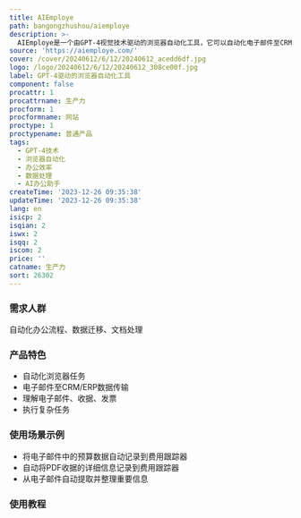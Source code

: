 ```yaml
---
title: AIEmploye
path: bangongzhushou/aiemploye
description: >-
  AIEmploye是一个由GPT-4视觉技术驱动的浏览器自动化工具，它可以自动化电子邮件至CRM/ERP的数据传输。该工具利用类似人类的智能来理解电子邮件、收据、发票等，帮助用户节省每周大量时间。
source: 'https://aiemploye.com/'
cover: /cover/20240612/6/12/20240612_acedd6df.jpg
logo: /logo/20240612/6/12/20240612_308ce00f.jpg
label: GPT-4驱动的浏览器自动化工具
component: false
procattr: 1
procattrname: 生产力
procform: 1
procformname: 网站
proctype: 1
proctypename: 普通产品
tags:
  - GPT-4技术
  - 浏览器自动化
  - 办公效率
  - 数据处理
  - AI办公助手
createTime: '2023-12-26 09:35:38'
updateTime: '2023-12-26 09:35:38'
lang: en
isicp: 2
isqian: 2
iswx: 2
isqq: 2
iscom: 2
price: ''
catname: 生产力
sort: 26302
---
```




### 需求人群
自动化办公流程、数据迁移、文档处理

### 产品特色
- 自动化浏览器任务
- 电子邮件至CRM/ERP数据传输
- 理解电子邮件、收据、发票
- 执行复杂任务

### 使用场景示例
- 将电子邮件中的预算数据自动记录到费用跟踪器
- 自动将PDF收据的详细信息记录到费用跟踪器
- 从电子邮件自动提取并整理重要信息

### 使用教程


  
